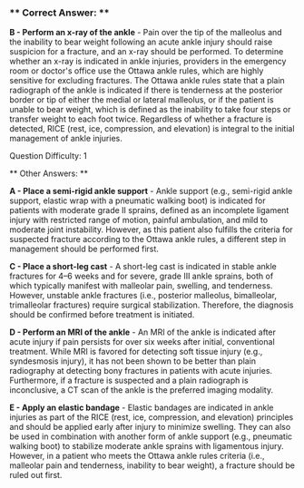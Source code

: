 ### ** Correct Answer: **

**B - Perform an x-ray of the ankle** - Pain over the tip of the malleolus and the inability to bear weight following an acute ankle injury should raise suspicion for a fracture, and an x-ray should be performed. To determine whether an x-ray is indicated in ankle injuries, providers in the emergency room or doctor's office use the Ottawa ankle rules, which are highly sensitive for excluding fractures. The Ottawa ankle rules state that a plain radiograph of the ankle is indicated if there is tenderness at the posterior border or tip of either the medial or lateral malleolus, or if the patient is unable to bear weight, which is defined as the inability to take four steps or transfer weight to each foot twice. Regardless of whether a fracture is detected, RICE (rest, ice, compression, and elevation) is integral to the initial management of ankle injuries.

Question Difficulty: 1

** Other Answers: **

**A - Place a semi-rigid ankle support** - Ankle support (e.g., semi-rigid ankle support, elastic wrap with a pneumatic walking boot) is indicated for patients with moderate grade II sprains, defined as an incomplete ligament injury with restricted range of motion, painful ambulation, and mild to moderate joint instability. However, as this patient also fulfills the criteria for suspected fracture according to the Ottawa ankle rules, a different step in management should be performed first.

**C - Place a short-leg cast** - A short-leg cast is indicated in stable ankle fractures for 4–6 weeks and for severe, grade III ankle sprains, both of which typically manifest with malleolar pain, swelling, and tenderness. However, unstable ankle fractures (i.e., posterior malleolus, bimalleolar, trimalleolar fractures) require surgical stabilization. Therefore, the diagnosis should be confirmed before treatment is initiated.

**D - Perform an MRI of the ankle** - An MRI of the ankle is indicated after acute injury if pain persists for over six weeks after initial, conventional treatment. While MRI is favored for detecting soft tissue injury (e.g., syndesmosis injury), it has not been shown to be better than plain radiography at detecting bony fractures in patients with acute injuries. Furthermore, if a fracture is suspected and a plain radiograph is inconclusive, a CT scan of the ankle is the preferred imaging modality.

**E - Apply an elastic bandage** - Elastic bandages are indicated in ankle injuries as part of the RICE (rest, ice, compression, and elevation) principles and should be applied early after injury to minimize swelling. They can also be used in combination with another form of ankle support (e.g., pneumatic walking boot) to stabilize moderate ankle sprains with ligamentous injury. However, in a patient who meets the Ottawa ankle rules criteria (i.e., malleolar pain and tenderness, inability to bear weight), a fracture should be ruled out first.

